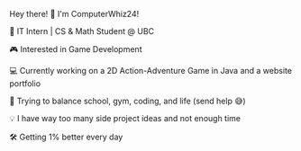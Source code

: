 Hey there! 👋 I'm ComputerWhiz24!

🚀 IT Intern | CS & Math Student @ UBC

🎮 Interested in Game Development 

💻 Currently working on a 2D Action-Adventure Game in Java and a website portfolio

🎯 Trying to balance school, gym, coding, and life (send help 😅)

💡 I have way too many side project ideas and not enough time

🛠️ Getting 1% better every day

<!---
ComputerWhiz24/ComputerWhiz24 is a ✨ special ✨ repository because its `README.md` (this file) appears on your GitHub profile.
You can click the Preview link to take a look at your changes.
--->
